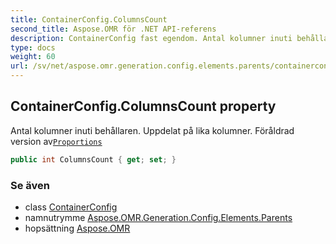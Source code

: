 ```yaml
---
title: ContainerConfig.ColumnsCount
second_title: Aspose.OMR för .NET API-referens
description: ContainerConfig fast egendom. Antal kolumner inuti behållaren. Uppdelat på lika kolumner. Föråldrad version avProportions
type: docs
weight: 60
url: /sv/net/aspose.omr.generation.config.elements.parents/containerconfig/columnscount/
---
```

## ContainerConfig.ColumnsCount property

Antal kolumner inuti behållaren. Uppdelat på lika kolumner. Föråldrad version av[`Proportions`](../proportions/)

```csharp
public int ColumnsCount { get; set; }
```

### Se även

* class [ContainerConfig](../)
* namnutrymme [Aspose.OMR.Generation.Config.Elements.Parents](../../containerconfig/)
* hopsättning [Aspose.OMR](../../../)


